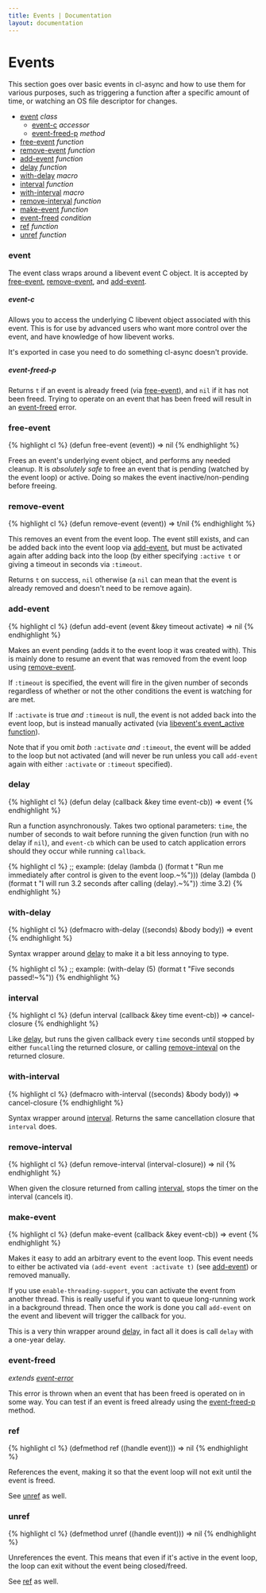 ```yaml
---
title: Events | Documentation
layout: documentation
---
```


<a id="timers"></a>
Events
======
This section goes over basic events in cl-async and how to use them for various
purposes, such as triggering a function after a specific amount of time, or
watching an OS file descriptor for changes.

- [event](#event) _class_
  - [event-c](#event-c) _accessor_
  - [event-freed-p](#event-freed-p) _method_
- [free-event](#free-event) _function_
- [remove-event](#remove-event) _function_
- [add-event](#add-event) _function_
- [delay](#delay) _function_
- [with-delay](#with-delay) _macro_
- [interval](#interval) _function_
- [with-interval](#with-interval) _macro_
- [remove-interval](#remove-interval) _function_
- [make-event](#make-event) _function_
- [event-freed](#event-freed) _condition_
- [ref](#ref) _function_
- [unref](#unref) _function_

<a id="event"></a>
### event
The event class wraps around a libevent event C object. It is accepted by
[free-event](#free-event), [remove-event](#remove-event), and [add-event](#add-event).

<a id="event-c"></a>
##### event-c
Allows you to access the underlying C libevent object associated with this event.
This is for use by advanced users who want more control over the event, and have
knowledge of how libevent works.

It's exported in case you need to do something cl-async doesn't provide.

<a id="event-freed-p"></a>
##### event-freed-p
Returns `t` if an event is already freed (via [free-event](#free-event)), and
`nil` if it has not been freed. Trying to operate on an event that has been
freed will result in an [event-freed](#event-freed) error.

<a id="free-event"></a>
### free-event
{% highlight cl %}
(defun free-event (event))
  => nil
{% endhighlight %}

Frees an event's underlying event object, and performs any needed cleanup. It
is *absolutely safe* to free an event that is pending (watched by the event loop)
or active. Doing so makes the event inactive/non-pending before freeing.

<a id="remove-event"></a>
### remove-event
{% highlight cl %}
(defun remove-event (event))
  => t/nil
{% endhighlight %}

This removes an event from the event loop. The event still exists, and can be
added back into the event loop via [add-event](#add-event), but must be
activated again after adding back into the loop (by either specifying
`:active t` or giving a timeout in seconds via `:timeout`.

Returns `t` on success, `nil` otherwise (a `nil` can mean that the event is
already removed and doesn't need to be remove again).

<a id="add-event"></a>
### add-event
{% highlight cl %}
(defun add-event (event &key timeout activate)
  => nil
{% endhighlight %}

Makes an event pending (adds it to the event loop it was created with). This is
mainly done to resume an event that was removed from the event loop using
[remove-event](#remove-event).

If `:timeout` is specified, the event will fire in the given number of seconds
regardless of whether or not the other conditions the event is watching for are
met.

If `:activate` is true *and* `:timeout` is null, the event is not added back
into the event loop, but is instead manually activated (via [libevent's
event\_active function](http://www.wangafu.net/~nickm/libevent-book/Ref4_event.html#_manually_activating_an_event)).

Note that if you omit *both* `:activate` *and* `:timeout`, the event will be
added to the loop but not activated (and will never be run unless you call
`add-event` again with either `:activate` or `:timeout` specified).

<a id="delay"></a>
### delay
{% highlight cl %}
(defun delay (callback &key time event-cb))
  => event
{% endhighlight %}

Run a function asynchronously. Takes two optional parameters: `time`, the number
of seconds to wait before running the given function (run with no delay if
`nil`), and `event-cb` which can be used to catch application errors should they
occur while running `callback`.

{% highlight cl %}
;; example:
(delay (lambda () (format t "Run me immediately after control is given to the event loop.~%")))
(delay (lambda () (format t "I will run 3.2 seconds after calling (delay).~%")) :time 3.2)
{% endhighlight %}

<a id="with-delay"></a>
### with-delay
{% highlight cl %}
(defmacro with-delay ((seconds) &body body))
  => event
{% endhighlight %}

Syntax wrapper around [delay](#delay) to make it a bit less annoying to type.

{% highlight cl %}
;; example:
(with-delay (5)
  (format t "Five seconds passed!~%"))
{% endhighlight %}

<a id="interval"></a>
### interval
{% highlight cl %}
(defun interval (callback &key time event-cb))
  => cancel-closure
{% endhighlight %}

Like [delay](#delay), but runs the given callback every `time` seconds until
stopped by either `funcall`ing the returned closure, or calling [remove-inteval](#remove-interval)
on the returned closure.

<a id="with-interval"></a>
### with-interval
{% highlight cl %}
(defmacro with-interval ((seconds) &body body))
  => cancel-closure
{% endhighlight %}

Syntax wrapper around [interval](#interval). Returns the same cancellation
closure that `interval` does.

<a id="remove-interval"></a>
### remove-interval
{% highlight cl %}
(defun remove-interval (interval-closure))
  => nil
{% endhighlight %}

When given the closure returned from calling [interval](#interval), stops the
timer on the interval (cancels it).

<a id="make-event"></a>
### make-event
{% highlight cl %}
(defun make-event (callback &key event-cb))
  => event
{% endhighlight %}

Makes it easy to add an arbitrary event to the event loop. This event needs to
either be activated via `(add-event event :activate t)` (see [add-event](#add-event))
or removed manually.

If you use `enable-threading-support`, you can activate the event from another
thread. This is really useful if you want to queue long-running work in a
background thread. Then once the work is done you call `add-event` on the event
and libevent will trigger the callback for you.

This is a very thin wrapper around [delay](#delay), in fact all it does is call
`delay` with a one-year delay.

<a id="event-freed"></a>
### event-freed
_extends [event-error](/cl-async/base#event-error)_

This error is thrown when an event that has been freed is operated on in some
way. You can test if an event is freed already using the [event-freed-p](#event-freed-p)
method.

<a id="ref"></a>
### ref
{% highlight cl %}
(defmethod ref ((handle event)))
  => nil
{% endhighlight %}

References the event, making it so that the event loop will not exit until the
event is freed.

See [unref](#unref) as well.

<a id="unref"></a>
### unref
{% highlight cl %}
(defmethod unref ((handle event)))
  => nil
{% endhighlight %}

Unreferences the event. This means that even if it's active in the event loop,
the loop can exit without the event being closed/freed.

See [ref](#ref) as well.

